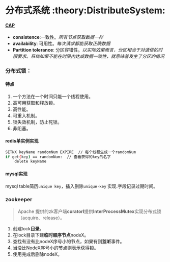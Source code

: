 # 分布式系统 :theory:DistributeSystem:

#### [CAP](http://www.ruanyifeng.com/blog/2018/07/cap.html)

- **consistence**:一致性。*所有节点获取数据一样*
- **availability**: 可用性。*每次请求都能获取正确数据*
- **Partition tolerance**: 分区容错性。*以实际效果而言，分区相当于对通信的时限要求。系统如果不能在时限内达成数据一致性，就意味着发生了分区的情况*



### 分布式锁：

#### 特点

1. 一个方法在一个时间只能一个线程使用。
2. 高可用获取和释放锁。
3. 高性能。
4. 可重入机制。
5. 锁失效机制，防止死锁。
6. 非阻塞。

#### redis单实例实现

```bash
SETNX keyName randomNum EXPIRE  // 每个线程生成一个randomNum
if get(key) == randomNum:  // 查看获得的key的名字
	delete keyName
```

#### mysql实现

mysql table简历`unique key`，插入删除`unique-key` 实现.字段记录过期时间。

### zookeeper

> Apache 提供的zk客户端**curatorI**提供**InterProcessMutex**实现分布式锁（acquire、release）。

1. 创建lock**目录**。
2. 在lock目录下建**临时顺序节点**nodeX。
3. 查找有没有比nodeX序号小的节点，如果有则**监听**事件。
4. 当没比NodeX序号小的节点则表示获得锁。
5. 使用完成后删除nodeX。
